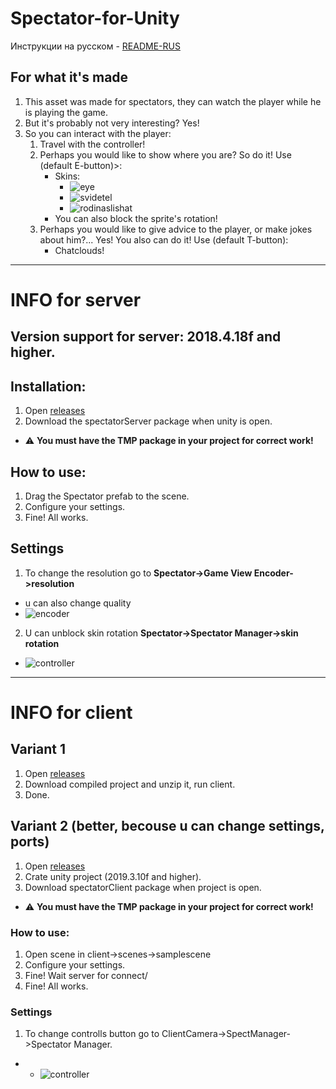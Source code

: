 # Spectator-for-Unity
Инструкции на русском - [README-RUS](https://github.com/mentoster/Spectator-for-Unity/blob/master/README-RU.md.md)
## For what it's made
 1. This asset was made for spectators, they can watch the player while he is playing the game.
 2. But it's probably not very interesting? Yes!
 3. So you can interact with the player:
     1. Travel with the controller!
     2. Perhaps you would like to show where you are?  So do it! Use (default  E-button)>:
           - Skins:
             - ![eye](https://media.githubusercontent.com/media/mentoster/Spectator-for-Unity/master/images/eye.png)
             - ![svidetel](https://media.githubusercontent.com/media/mentoster/Spectator-for-Unity/master/images/svid.png)
             - ![rodinaslishat](https://media.githubusercontent.com/media/mentoster/Spectator-for-Unity/master/images/Spy.png)
           - You can also block the sprite's rotation!
     3. Perhaps you would like to give advice to the player, or make jokes about him?... Yes! You also can do it! Use (default  T-button):
          - Chatclouds!
____
# INFO for server
## Version support for server: **2018.4.18f and higher.**
## Installation:
1. Open [releases](https://github.com/mentoster/Spectator-for-Unity/releases)
2. Download the spectatorServer package when unity is open.
- :warning: **You must have the TMP package in your project for correct work!**
## How to use:
1. Drag the Spectator prefab to the scene.
2. Configure your settings.
3. Fine! All works.
## Settings
1. To change the resolution  go to **Spectator->Game View Encoder->resolution**
- u can also change quality
- ![encoder](https://media.githubusercontent.com/media/mentoster/Spectator-for-Unity/master/images/videoEncoder.png)
2. U can unblock skin rotation **Spectator->Spectator Manager->skin rotation**
- ![controller](https://media.githubusercontent.com/media/mentoster/Spectator-for-Unity/master/images/controller.png)
____
# INFO for client
## Variant 1
1. Open [releases](https://github.com/mentoster/Spectator-for-Unity/releases)
2. Download compiled project and  unzip it, run client.
3. Done.
## Variant 2 (better, becouse u can change settings, ports)
1. Open [releases](https://github.com/mentoster/Spectator-for-Unity/releases)
2. Crate unity project (2019.3.10f and higher).
3. Download spectatorClient package when project is open.
- :warning: **You must have the TMP package in your project for correct work!**
### How to use:
1. Open scene in client->scenes->samplescene
2. Configure your settings.
3. Fine! Wait server for connect/
4. Fine! All works.
### Settings
1. To change controlls button   go to ClientCamera->SpectManager->Spectator Manager.
- - ![controller](https://media.githubusercontent.com/media/mentoster/Spectator-for-Unity/master/images/clientSetting.png)
